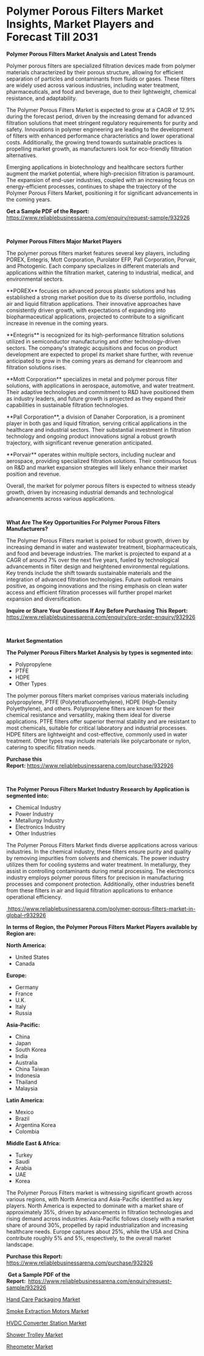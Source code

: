 <p><h1>Polymer Porous Filters Market Insights, Market Players and Forecast Till 2031</h1></p><p><strong>Polymer Porous Filters Market Analysis and Latest Trends</strong></p>
<p><p>Polymer porous filters are specialized filtration devices made from polymer materials characterized by their porous structure, allowing for efficient separation of particles and contaminants from fluids or gases. These filters are widely used across various industries, including water treatment, pharmaceuticals, and food and beverage, due to their lightweight, chemical resistance, and adaptability.</p><p>The Polymer Porous Filters Market is expected to grow at a CAGR of 12.9% during the forecast period, driven by the increasing demand for advanced filtration solutions that meet stringent regulatory requirements for purity and safety. Innovations in polymer engineering are leading to the development of filters with enhanced performance characteristics and lower operational costs. Additionally, the growing trend towards sustainable practices is propelling market growth, as manufacturers look for eco-friendly filtration alternatives. </p><p>Emerging applications in biotechnology and healthcare sectors further augment the market potential, where high-precision filtration is paramount. The expansion of end-user industries, coupled with an increasing focus on energy-efficient processes, continues to shape the trajectory of the Polymer Porous Filters Market, positioning it for significant advancements in the coming years.</p></p>
<p><strong>Get a Sample PDF of the Report:&nbsp;</strong> <a href="https://www.reliablebusinessarena.com/enquiry/request-sample/932926?utm_campaign=1599&utm_medium=2&utm_source=Github&utm_content=ia&utm_term=18102024&utm_id=polymer-porous-filters">https://www.reliablebusinessarena.com/enquiry/request-sample/932926</a></p>
<p>&nbsp;</p>
<p><strong>Polymer Porous Filters Major Market Players</strong></p>
<p><p>The polymer porous filters market features several key players, including POREX, Entegris, Mott Corporation, Purolator EFP, Pall Corporation, Porvair, and Photogenic. Each company specializes in different materials and applications within the filtration market, catering to industrial, medical, and environmental sectors.</p><p>**POREX** focuses on advanced porous plastic solutions and has established a strong market position due to its diverse portfolio, including air and liquid filtration applications. Their innovative approaches have consistently driven growth, with expectations of expanding into biopharmaceutical applications, projected to contribute to a significant increase in revenue in the coming years.</p><p>**Entegris** is recognized for its high-performance filtration solutions utilized in semiconductor manufacturing and other technology-driven sectors. The company's strategic acquisitions and focus on product development are expected to propel its market share further, with revenue anticipated to grow in the coming years as demand for cleanroom and filtration solutions rises.</p><p>**Mott Corporation** specializes in metal and polymer porous filter solutions, with applications in aerospace, automotive, and water treatment. Their adaptive technologies and commitment to R&D have positioned them as industry leaders, and future growth is projected as they expand their capabilities in sustainable filtration technologies.</p><p>**Pall Corporation**, a division of Danaher Corporation, is a prominent player in both gas and liquid filtration, serving critical applications in the healthcare and industrial sectors. Their substantial investment in filtration technology and ongoing product innovations signal a robust growth trajectory, with significant revenue generation anticipated.</p><p>**Porvair** operates within multiple sectors, including nuclear and aerospace, providing specialized filtration solutions. Their continuous focus on R&D and market expansion strategies will likely enhance their market position and revenue.</p><p>Overall, the market for polymer porous filters is expected to witness steady growth, driven by increasing industrial demands and technological advancements across various applications.</p></p>
<p>&nbsp;</p>
<p><strong>What Are The Key Opportunities For Polymer Porous Filters Manufacturers?</strong></p>
<p><p>The Polymer Porous Filters market is poised for robust growth, driven by increasing demand in water and wastewater treatment, biopharmaceuticals, and food and beverage industries. The market is projected to expand at a CAGR of around 7% over the next five years, fueled by technological advancements in filter design and heightened environmental regulations. Key trends include the shift towards sustainable materials and the integration of advanced filtration technologies. Future outlook remains positive, as ongoing innovations and the rising emphasis on clean water access and efficient filtration processes will further propel market expansion and diversification.</p></p>
<p><strong>Inquire or Share Your Questions If Any Before Purchasing This Report:</strong> <a href="https://www.reliablebusinessarena.com/enquiry/pre-order-enquiry/932926?utm_campaign=1599&utm_medium=2&utm_source=Github&utm_content=ia&utm_term=18102024&utm_id=polymer-porous-filters">https://www.reliablebusinessarena.com/enquiry/pre-order-enquiry/932926</a></p>
<p>&nbsp;</p>
<p><strong>Market Segmentation</strong></p>
<p><strong>The Polymer Porous Filters Market Analysis by types is segmented into:</strong></p>
<p><ul><li>Polypropylene</li><li>PTFE</li><li>HDPE</li><li>Other Types</li></ul></p>
<p><p>The polymer porous filters market comprises various materials including polypropylene, PTFE (Polytetrafluoroethylene), HDPE (High-Density Polyethylene), and others. Polypropylene filters are known for their chemical resistance and versatility, making them ideal for diverse applications. PTFE filters offer superior thermal stability and are resistant to most chemicals, suitable for critical laboratory and industrial processes. HDPE filters are lightweight and cost-effective, commonly used in water treatment. Other types may include materials like polycarbonate or nylon, catering to specific filtration needs.</p></p>
<p><strong>Purchase this Report:&nbsp;</strong><a href="https://www.reliablebusinessarena.com/purchase/932926?utm_campaign=1599&utm_medium=2&utm_source=Github&utm_content=ia&utm_term=18102024&utm_id=polymer-porous-filters">https://www.reliablebusinessarena.com/purchase/932926</a></p>
<p>&nbsp;</p>
<p><strong>The Polymer Porous Filters Market Industry Research by Application is segmented into:</strong></p>
<p><ul><li>Chemical Industry</li><li>Power Industry</li><li>Metallurgy Industry</li><li>Electronics Industry</li><li>Other Industries</li></ul></p>
<p><p>The Polymer Porous Filters Market finds diverse applications across various industries. In the chemical industry, these filters ensure purity and quality by removing impurities from solvents and chemicals. The power industry utilizes them for cooling systems and water treatment. In metallurgy, they assist in controlling contaminants during metal processing. The electronics industry employs polymer porous filters for precision in manufacturing processes and component protection. Additionally, other industries benefit from these filters in air and liquid filtration applications to enhance operational efficiency.</p></p>
<p><a href="https://www.reliablebusinessarena.com/polymer-porous-filters-market-in-global-r932926?utm_campaign=1599&utm_medium=2&utm_source=Github&utm_content=ia&utm_term=18102024&utm_id=polymer-porous-filters">&nbsp;https://www.reliablebusinessarena.com/polymer-porous-filters-market-in-global-r932926</a></p>
<p><strong>In terms of Region, the Polymer Porous Filters Market Players available by Region are:</strong></p>
<p>
    <p> <strong> North America: </strong>
        <ul>
            <li>United States</li>
            <li>Canada</li>
        </ul>
        </p> 
    <p> <strong> Europe: </strong>
        <ul>
            <li>Germany</li>
            <li>France</li>
            <li>U.K.</li>
            <li>Italy</li>
            <li>Russia</li>
        </ul>
        </p> 
    <p> <strong> Asia-Pacific: </strong>
        <ul>
            <li>China</li>
            <li>Japan</li>
            <li>South Korea</li>
            <li>India</li>
            <li>Australia</li>
            <li>China Taiwan</li>
            <li>Indonesia</li>
            <li>Thailand</li>
            <li>Malaysia</li>
        </ul>
        </p> 
    <p> <strong> Latin America: </strong>
        <ul>
            <li>Mexico</li>
            <li>Brazil</li>
            <li>Argentina Korea</li>
            <li>Colombia</li>
        </ul>
        </p> 
    <p> <strong> Middle East & Africa: </strong>
        <ul>
            <li>Turkey</li>
            <li>Saudi</li>
            <li>Arabia</li>
            <li>UAE</li>
            <li>Korea</li>
        </ul>
    </p>
    </p>
<p><p>The Polymer Porous Filters market is witnessing significant growth across various regions, with North America and Asia-Pacific identified as key players. North America is expected to dominate with a market share of approximately 35%, driven by advancements in filtration technologies and rising demand across industries. Asia-Pacific follows closely with a market share of around 30%, propelled by rapid industrialization and increasing healthcare needs. Europe captures about 25%, while the USA and China contribute roughly 5% and 5%, respectively, to the overall market landscape.</p></p>
<p><strong>Purchase this Report: </strong><a href="https://www.reliablebusinessarena.com/purchase/932926?utm_campaign=1599&utm_medium=2&utm_source=Github&utm_content=ia&utm_term=18102024&utm_id=polymer-porous-filters">https://www.reliablebusinessarena.com/purchase/932926</a></p>
<p>&nbsp;<strong>Get a Sample PDF of the Report:&nbsp;&nbsp;</strong><a href="https://www.reliablebusinessarena.com/enquiry/request-sample/932926?utm_campaign=1599&utm_medium=2&utm_source=Github&utm_content=ia&utm_term=18102024&utm_id=polymer-porous-filters">https://www.reliablebusinessarena.com/enquiry/request-sample/932926</a></p>
<p><strong></strong></p>
<p><p><a href="https://github.com/JosephineMcguire65/Market-Research-Report-List-1/blob/main/hand-care-packaging-market.md?utm_campaign=1599&utm_medium=2&utm_source=Github&utm_content=ia&utm_term=18102024&utm_id=polymer-porous-filters">Hand Care Packaging Market</a></p><p><a href="https://www.linkedin.com/pulse/smoke-extraction-motors-market-global-regional-analysis-y3rff?utm_campaign=1599&utm_medium=2&utm_source=Github&utm_content=ia&utm_term=18102024&utm_id=polymer-porous-filters">Smoke Extraction Motors Market</a></p><p><a href="https://www.linkedin.com/pulse/exploring-hvdc-converter-station-market-dynamics-global-trends-26ref?utm_campaign=1599&utm_medium=2&utm_source=Github&utm_content=ia&utm_term=18102024&utm_id=polymer-porous-filters">HVDC Converter Station Market</a></p><p><a href="https://www.linkedin.com/pulse/pulse-shower-trolley-rhythms-change-market-resonance-2024-2031-whgrf?utm_campaign=1599&utm_medium=2&utm_source=Github&utm_content=ia&utm_term=18102024&utm_id=polymer-porous-filters">Shower Trolley Market</a></p><p><a href="https://www.linkedin.com/pulse/rheometer-market-indicators-size-regional-breakdown-player-analysis-nspvf?utm_campaign=1599&utm_medium=2&utm_source=Github&utm_content=ia&utm_term=18102024&utm_id=polymer-porous-filters">Rheometer Market</a></p></p>